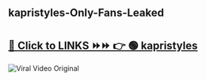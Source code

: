 
 ## kapristyles-Only-Fans-Leaked

# <h2><a href="https://clipsfans.com/kapristyles&ref=git">🔗 Click to LINKS ⏩⏩ 👉 🟢 kapristyles </a></h2>

<a href="https://clipsfans.com/kapristyles&ref=git" rel="nofollow" data-target="animated-image.originalLink"><img src="https://i.ibb.co.com/xMMVF88/686577567.gif" alt="Viral Video Original" style="max-width: 100%; display: inline-block;" data-target="animated-image.originalImage"></a>
